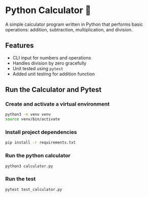 # Python Calculator 🧮

A simple calculator program written in Python that performs basic operations: addition, subtraction, multiplication, and division.

## Features
- CLI input for numbers and operations
- Handles division by zero gracefully
- Unit tested using `pytest`
- Added unit testing for addition function


## Run the Calculator and Pytest

### Create and activate a virtual environment
```bash
python3 -m venv venv
source venv/bin/activate
```

### Install project dependencies
```bash
pip install -r requirements.txt
```

### Run the python calculator
```bash
python3 calculator.py
```

### Run the test
```bash
pytest test_calculator.py
```
